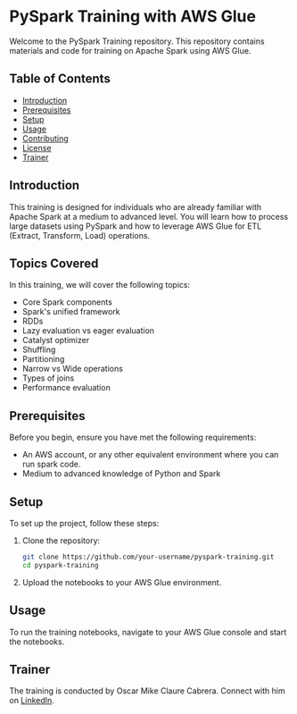 # PySpark Training with AWS Glue

Welcome to the PySpark Training repository. This repository contains materials and code for training on Apache Spark using AWS Glue.

## Table of Contents
- [Introduction](#introduction)
- [Prerequisites](#prerequisites)
- [Setup](#setup)
- [Usage](#usage)
- [Contributing](#contributing)
- [License](#license)
- [Trainer](#trainer)

## Introduction
This training is designed for individuals who are already familiar with Apache Spark at a medium to advanced level. You will learn how to process large datasets using PySpark and how to leverage AWS Glue for ETL (Extract, Transform, Load) operations.

## Topics Covered
In this training, we will cover the following topics:

  - Core Spark components
  - Spark's unified framework
  - RDDs
  - Lazy evaluation vs eager evaluation
  - Catalyst optimizer
  - Shuffling
  - Partitioning
  - Narrow vs Wide operations
  - Types of joins
  - Performance evaluation

## Prerequisites
Before you begin, ensure you have met the following requirements:
- An AWS account, or any other equivalent environment where you can run spark code.
- Medium to advanced knowledge of Python and Spark

## Setup
To set up the project, follow these steps:

1. Clone the repository:
    ```sh
    git clone https://github.com/your-username/pyspark-training.git
    cd pyspark-training
    ```

2. Upload the notebooks to your AWS Glue environment.

## Usage
To run the training notebooks, navigate to your AWS Glue console and start the notebooks.

## Trainer
The training is conducted by Oscar Mike Claure Cabrera. Connect with him on [LinkedIn](https://www.linkedin.com/in/oscarclaure/).
